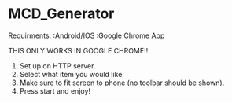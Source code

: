# MCD_Generator

Requirments:
:Android/IOS
:Google Chrome App

THIS ONLY WORKS IN GOOGLE CHROME!!


1) Set up on HTTP server.
2) Select what item you would like.
3) Make sure to fit screen to phone (no toolbar should be shown).
4) Press start and enjoy!
